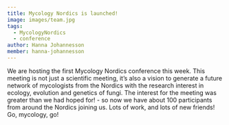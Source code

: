 ```yaml
---
title: Mycology Nordics is launched!
image: images/team.jpg
tags:
  - MycologyNordics
  - conference
author: Hanna Johannesson
member: hanna-johannesson
---
```


We are hosting the first Mycology Nordics conference this week. This meeting is not just a scientific meeting, it’s also a vision to generate a future network of mycologists from the Nordics with the research interest in ecology, evolution and genetics of fungi. The interest for the meeting was greater than we had hoped for! - so now we have about 100 participants from around the Nordics joining us. Lots of work, and lots of new friends! Go, mycology, go!
